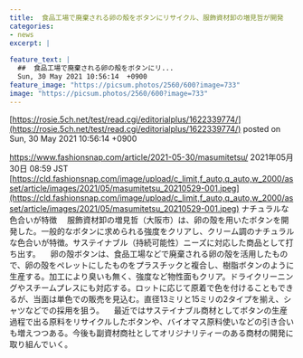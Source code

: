 ```yaml
---
title:  食品工場で廃棄される卵の殻をボタンにリサイクル、服飾資材卸の増見哲が開発  
categories:
- news
excerpt: |
  
feature_text: |
  ##  食品工場で廃棄される卵の殻をボタンにリ...
  Sun, 30 May 2021 10:56:14  +0900
feature_image: "https://picsum.photos/2560/600?image=733"
image: "https://picsum.photos/2560/600?image=733"
---
```


[https://rosie.5ch.net/test/read.cgi/editorialplus/1622339774/](https://rosie.5ch.net/test/read.cgi/editorialplus/1622339774/)
posted on Sun, 30 May 2021 10:56:14  +0900

<!--more-->

https://www.fashionsnap.com/article/2021-05-30/masumitetsu/ 2021年05月30日 08:59 JST [https://cld.fashionsnap.com/image/upload/c_limit,f_auto,q_auto,w_2000/asset/article/images/2021/05/masumitetsu_20210529-001.jpeg](https://cld.fashionsnap.com/image/upload/c_limit,f_auto,q_auto,w_2000/asset/article/images/2021/05/masumitetsu_20210529-001.jpeg) ナチュラルな色合いが特徴 　服飾資材卸の増見哲（大阪市）は、卵の殻を用いたボタンを開発した。一般的なボタンに求められる強度をクリアし、クリーム調のナチュラルな色合いが特徴。サステイナブル（持続可能性）ニーズに対応した商品として打ち出す。 　卵の殻ボタンは、食品工場などで廃棄される卵の殻を活用したもので、卵の殻をペレットにしたものをプラスチックと複合し、樹脂ボタンのように生産する。加工により臭いも無く、強度など物性面もクリア。ドライクリーニングやスチームプレスにも対応する。ロットに応じて原着で色を付けることもできるが、当面は単色での販売を見込む。直径13ミリと15ミリの2タイプを揃え、シャツなどでの採用を狙う。 　最近ではサステイナブル商材としてボタンの生産過程で出る原料をリサイクルしたボタンや、バイオマス原料使いなどの引き合いも増えつつある。今後も副資材商社としてオリジナリティーのある商材の開発に取り組んでいく。
